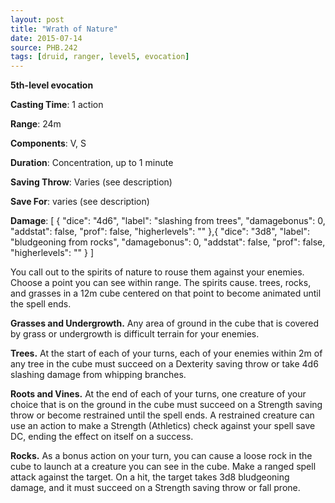 ```yaml
---
layout: post
title: "Wrath of Nature"
date: 2015-07-14
source: PHB.242
tags: [druid, ranger, level5, evocation]
---
```


**5th-level evocation**

**Casting Time**: 1 action

**Range**: 24m

**Components**: V, S

**Duration**: Concentration, up to 1 minute

**Saving Throw**: Varies (see description)

**Save For**: varies (see description)

**Damage**: [ { "dice": "4d6", "label": "slashing from trees", "damagebonus": 0, "addstat": false, "prof": false, "higherlevels": "" },{ "dice": "3d8", "label": "bludgeoning from rocks", "damagebonus": 0, "addstat": false, "prof": false, "higherlevels": "" } ]

You call out to the spirits of nature to rouse them against your enemies. Choose a point you can see within range. The spirits cause. trees, rocks, and grasses
in a 12m cube centered on that point to become animated until the spell ends.

**Grasses and Undergrowth.** Any area of ground in the cube that is covered by grass or undergrowth is difficult terrain for your enemies.

**Trees.** At the start of each of your turns, each of your enemies within 2m of any tree in the cube must succeed on a Dexterity saving throw or take 4d6 slashing
damage from whipping branches.

**Roots and Vines.** At the end of each of your turns, one creature of your choice that is on the ground in the cube must succeed on a Strength saving throw or become
restrained until the spell ends. A restrained creature can use an action to make a Strength (Athletics) check against your spell save DC, ending the effect on itself on
a success.

**Rocks.** As a bonus action on your turn, you can cause a loose rock in the cube to launch at a creature you can see in the cube. Make a ranged spell attack against the
target. On a hit, the target takes 3d8 bludgeoning damage, and it must succeed on a Strength saving throw or fall prone.
